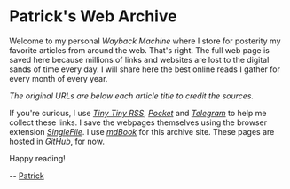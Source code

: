 # Patrick's Web Archive

Welcome to my personal *Wayback Machine* where I store for posterity my favorite articles from around the web. That's right. The full web page is saved here because millions of links and websites are lost to the digital sands of time every day. I will share here the best online reads I gather for every month of every year.

*The original URLs are below each article title to credit the sources.*

If you're curious, I use [*Tiny Tiny RSS*](https://tt-rss.org/), [*Pocket*](https://www.getpocket.com/) and [*Telegram*](https://telegram.org/) to help me collect these links. I save the webpages themselves using the browser extension [*SingleFile*](https://github.com/gildas-lormeau/SingleFile/). I use [*mdBook*](https://github.com/rust-lang/mdBook) for this archive site. These pages are hosted in *GitHub*, for now.

Happy reading!

-- [Patrick](https://speak.hopeph.com/patrick)
